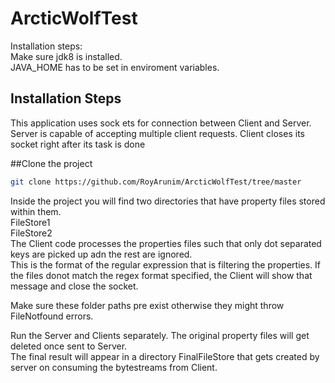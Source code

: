 # ArcticWolfTest
Installation steps:<br/>
Make sure jdk8 is installed.  
JAVA_HOME has to be set in enviroment variables.

## Installation Steps
This application uses sock
ets for connection between Client and Server. Server is capable of accepting multiple client requests. Client closes its socket right after its task is done

##Clone the project
```bash
git clone https://github.com/RoyArunim/ArcticWolfTest/tree/master
```
Inside the project you will find two directories that have property files stored within them.  
FileStore1  
FileStore2  
The Client code processes the properties files such that only dot separated keys are picked up adn the rest are ignored.  
This is the format of the regular expression that is filtering the properties. If the files donot match the regex format specified, the Client will show that message and close the socket.  

Make sure these folder paths pre exist otherwise they might throw FileNotfound errors.

Run the Server and Clients separately.
The original property files will get deleted once sent to Server.  
The final result will appear in a directory FinalFileStore that gets created by server on consuming the bytestreams from Client.  